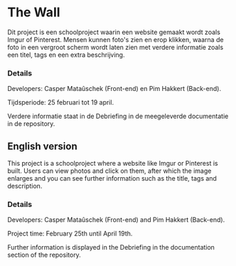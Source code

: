 # The Wall
Dit project is een schoolproject waarin een website gemaakt wordt zoals Imgur of Pinterest.
Mensen kunnen foto's zien en erop klikken, waarna de foto in een vergroot scherm wordt laten zien met verdere informatie zoals een titel, tags en een extra beschrijving.

### Details
Developers: Casper Mataûschek (Front-end) en Pim Hakkert (Back-end).

Tijdsperiode: 25 februari tot 19 april.

Verdere informatie staat in de Debriefing in de meegeleverde documentatie in de repository.

## English version
This project is a schoolproject where a website like Imgur or Pinterest is built.
Users can view photos and click on them, after which the image enlarges and you can see further information such as the title, tags and description.

### Details

Developers: Casper Mataûschek (Front-end) and Pim Hakkert (Back-end).

Project time: February 25th until April 19th.

Further information is displayed in the Debriefing in the documentation section of the repository.
